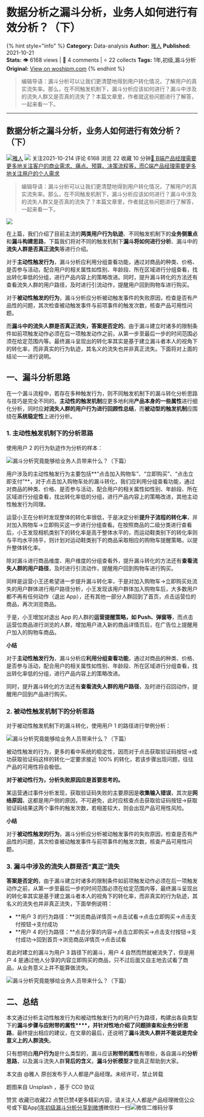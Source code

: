 # 数据分析之漏斗分析，业务人如何进行有效分析？（下）
{% hint style="info" %}
**Category:** Data-analysis
**Author:** [雅人](https://www.woshipm.com/u/690009)
**Published:** 2021-10-21  
**Stats:** 👁️ 6168 views | 💬 4 comments | ⭐ 22 collects
**Tags:** 1年,初级,漏斗分析
**Original:** [View on woshipm.com](https://www.woshipm.com/data-analysis/5184036.html)
{% endhint %}
> 编辑导语：漏斗分析可以让我们更清楚地得到用户转化情况，了解用户的真实流失率。那么，在不同触发机制下，漏斗分析应该如何进行？漏斗中涉及的流失人群又是否真的流失了？本篇文章里，作者就这些问题进行了解答，一起来看一下。

---

## 数据分析之漏斗分析，业务人如何进行有效分析？（下）

[![](https://image.woshipm.com/wp-files/2018/07/VQAfTUtCsGNLBOhcvIVH.jpeg!/both/72x72)](https://www.woshipm.com/u/690009)[雅人](https://www.woshipm.com/u/690009) ![](https://static.woshipm.com/tag/1101_1@2x.png) 关注2021-10-214 评论 6168 浏览 22 收藏 10 分钟[🔗 B端产品经理需要更多地关注客户的商业需求、痛点、预算、决策流程等，而C端产品经理需要更多地关注用户的个人需求](https://ke.qidianla.com/courses/bcpm)

> 编辑导语：漏斗分析可以让我们更清楚地得到用户转化情况，了解用户的真实流失率。那么，在不同触发机制下，漏斗分析应该如何进行？漏斗中涉及的流失人群又是否真的流失了？本篇文章里，作者就这些问题进行了解答，一起来看一下。

![](https://image.woshipm.com/wp-files/2021/10/6DSHiCSRtIMFWLcpuC93.jpg)

在上篇，我们介绍了目前主流的**两类用户行为轨迹**、不同触发机制下的**业务侧重点**和**漏斗构建思路**，下篇我们将对不同的触发机制下**漏斗将如何进行分析**、漏斗中的**流失人群是否真正流失**等进行介绍。

对于**主动性触发行为**，漏斗分析应利用分组查看功能，通过对商品的种类、价格、是否参与活动，配合用户的相关属性如性别、年龄段、所在区域进行分组查看，找出转化率低的分组，进行产品内容上的策略改进。同时，提升漏斗转化的方法还有查看流失人群的用户路径，及时进行引流动作，提醒用户回到购物车进行购买。

对于**被动性触发的行为**，漏斗分析应分析被动触发事件的失败原因，检查是否有产品性的问题，其次检查被动触发事件与前项事件的触发次数，核查产品可用性问题。

而**漏斗中的流失人群是否真正流失，答案是否定的**。由于漏斗建立时诸多的限制条件如前项触发动作必须在后一项触发动作之前，从第一步至最后一步的时间范围必须在给定范围内等。最终漏斗呈现出的转化率其实是基于建立漏斗者本人的视角下的转化率，而非真实的行为轨迹，其名义的流失也并非真正流失。下面将对上面的结论一一进行说明。

## 一、漏斗分析思路

在一个漏斗流程中，若存在多种触发行为，则不同触发机制下的漏斗转化分析思路与技巧是完全不同的。**主动性的触发机制**应更多地利用**产品本身的一些属性**进行细化分析，同时应**对流失人群的用户行为进行回顾性总结**，而**被动型的触发机制**应围绕在**系统稳定性**上进行分析。

### 1\. 主动性触发机制下的分析思路

使用用户 2 的行为轨迹作为分析的样本：

![漏斗分析究竟能够给业务人员带来什么？（下篇）](https://image.woshipm.com/wp-files/2021/10/fur5V6EfYNcocMQorkHj.png)

用户涉及的主动性触发行为主要包括**“点击加入购物车”、“立即购买”、“点击立即支付”**，对于点击加入购物车处的漏斗转化，我们应利用分组查看功能，通过对商品的种类、价格、是否参与活动，配合用户的相关属性如性别、年龄段、所在区域进行分组查看，找出转化率低的分组，进行产品内容上的策略改进，其他主动性触发行为同理。

运营小王在分析时发现整体的转化率很低，于是决定分析**提升子流程的转化率**，并对加入购物车→立即购买这一步进行分组查看。在按照商品的二级分类进行查看后，小王发现相机类别下的转化率是高于整体水平的，而运动鞋类别下的转化率则与平均水平持平，则计划对运动鞋类别下的商品采取相应的购物车提醒策略，以提升整体转化率。

除对漏斗进行商品维度、用户维度的分组查看外，提升漏斗转化的方法还有**查看流失人群的用户路径**，及时进行引流动作，提醒用户回到购物车进行购买。

同样是运营小王还希望进一步提升漏斗转化率，于是对加入购物车→立即购买处流失的用户群体进行用户路径分析，小王发现该用户群体加入购物车后，大多数用户都不再有任何动作（退出 App），还有其他一部分人群回到了首页，点击运营位的商品，再次浏览商品。

于是，小王增加对退出 App 的人群的**运营提醒策略，如 Push、弹窗等**，而点击运营位商品进行浏览的人群，增加用户进入新的商品详情页后，在广告位上提醒用户加入的购物车商品。

**小结**

对于**主动性触发行为**，漏斗分析应**利用分组查看功能**，通过对商品的种类、价格、是否参与活动，配合用户的相关属性如性别、年龄段、所在区域进行分组查看，找出转化率低的分组，进行产品内容上的策略改进。

同时，提升漏斗转化的方法还有**查看流失人群的用户路径**，及时进行召回动作，提醒用户回到产品进行购买。

### 2\. 被动性触发机制下的分析思路

对于被动性触发机制下的漏斗转化，使用用户 1 的路径进行举例分析：

![漏斗分析究竟能够给业务人员带来什么？（下篇）](https://image.woshipm.com/wp-files/2021/10/EFxQpjhiDFPA1mZZayek.png)

被动性触发的行为，更多的看中系统的稳定性，因而对于点击获取验证码按钮→成功获取验证码这样的转化一定要求接近 100% 的转化，若该步骤出现问题，往往产品的可用性将会极低。

**对于被动性行为，分析失败原因应是首要思考的。**

某运营通过事件分析发现，获取验证码失败的主要原因是**收集输入错误**，其次是**网络原因**，这都是用户侧的原因，不可避免，此时应核查点击获取验证码按钮→获取验证码结果这两个事件的触发次数，若相差较大，则会出现产品可用性风险。

**小结**

对于**被动性触发的行为**，漏斗分析应分析被动触发事件的失败原因，检查是否有产品性的问题，其次检查被动触发事件与前项事件的触发次数，核查产品可用性问题。

### 3\. 漏斗中涉及的流失人群是否“真正”流失

**答案是否定的**，由于漏斗建立时诸多的限制条件如前项触发动作必须在后一项触发动作之前，从第一步至最后一步的时间范围必须在给定范围内等，最终漏斗呈现出的转化率其实是基于建立漏斗者本人的视角下的转化率，而非真实的行为轨迹，其名义的流失也并非真正流失，下面举例说明：

*   **用户 3 的行为路径：**浏览商品详情页→点击试看→点击立即购买→点击支付按钮→支付成功
*   **用户 4 的行为路径：**点击分享的内容→点击立即购买→点击支付按钮→支付成功→回到首页→浏览商品详情页→点击试看

若此时建立的漏斗为用户 3 路径下的漏斗，用户 4 自然而然就被流失了，但是用户 4 是通过他人分享的内容立即购买的商品，只不过后面又自主地去试看了商品，从业务意义上并不能算做流失。

![漏斗分析究竟能够给业务人员带来什么？（下篇）](https://image.woshipm.com/wp-files/2021/10/lUXwwgrB0Bet9gtUOyLW.jpg)

## 二、总结

本文通过分析主动性触发行为和被动性触发行为的用户行为路径，构建出各自类型下的**漏斗步骤与应附带的属性****，**并针对性地介绍了**问题排查和业务分析思路**，最终提出相应的建议，在文章的最后，还说明了**漏斗流失人群并不能说是完全意义上的人群流失**。

只有想明白**用户行为**是什么类型的，漏斗应该**附带的属性**有哪些，各自漏斗的**分析思路**，以及漏斗流失人群**背后的含义**，**漏斗分析模型**才能真正帮助到大家。

本文由 @雅人 原创发布于人人都是产品经理。未经许可，禁止转载

题图来自 Unsplash ，基于 CC0 协议

赞赏 收藏已收藏22 点赞已赞4更多精彩内容，请关注人人都是产品经理微信公众号或下载App[1年](https://www.woshipm.com/tag/1%e5%b9%b4)[初级](https://www.woshipm.com/tag/%e5%88%9d%e7%ba%a7)[漏斗分析](https://www.woshipm.com/tag/%e6%bc%8f%e6%96%97%e5%88%86%e6%9e%90)[分享到微博](https://service.weibo.com/share/share.php?appkey=2775287854&title=数据分析之漏斗分析，业务人如何进行有效分析？（下）&url=https://www.woshipm.com/data-analysis/5184036.html&pic=https://image.woshipm.com/wp-files/2021/10/6DSHiCSRtIMFWLcpuC93.jpg)微信扫一扫![微信二维码](https://api.pwmqr.com/qrcode/create/?url=https://www.woshipm.com/data-analysis/5184036.html)分享